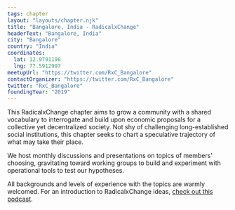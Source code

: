 ```yaml
---
tags: chapter
layout: "layouts/chapter.njk"
title: "Bangalore, India - RadicalxChange"
headerText: "Bangalore, India"
city: "Bangalore"
country: "India"
coordinates:
  lat: 12.9791198
  lng: 77.5912997
meetupUrl: "https://twitter.com/RxC_Bangalore"
contactOrganizer: "https://twitter.com/RxC_Bangalore"
twitter: "RxC_Bangalore"
foundingYear: "2019"
---
```


This RadicalxChange chapter aims to grow a community with a shared vocabulary to interrogate and build upon economic proposals for a collective yet decentralized society. Not shy of challenging long-established social institutions, this chapter seeks to chart a speculative trajectory of what may take their place.

We host monthly discussions and presentations on topics of members’ choosing, gravitating toward working groups to build and experiment with operational tools to test our hypotheses.

All backgrounds and levels of experience with the topics are warmly welcomed. For an introduction to RadicalxChange ideas, [check out this podcast](https://80000hours.org/podcast/episodes/glen-weyl-radically-reforming-capitalism-and-democracy/).

